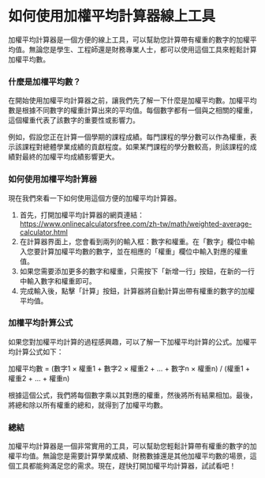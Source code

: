 如何使用加權平均計算器線上工具
===============

加權平均計算器是一個方便的線上工具，可以幫助您計算帶有權重的數字的加權平均值。無論您是學生、工程師還是財務專業人士，都可以使用這個工具來輕鬆計算加權平均數。

### 什麼是加權平均數？

在開始使用加權平均計算器之前，讓我們先了解一下什麼是加權平均數。加權平均數是根據不同數字的權重計算出來的平均值。每個數字都有一個與之相關的權重，這個權重代表了該數字的重要性或影響力。

例如，假設您正在計算一個學期的課程成績。每門課程的學分數可以作為權重，表示該課程對總體學業成績的貢獻程度。如果某門課程的學分數較高，則該課程的成績對最終的加權平均成績影響更大。

### 如何使用加權平均計算器

現在我們來看一下如何使用這個方便的加權平均計算器。

1. 首先，打開加權平均計算器的網頁連結：<https://www.onlinecalculatorsfree.com/zh-tw/math/weighted-average-calculator.html>
2. 在計算器界面上，您會看到兩列的輸入框：數字和權重。在「數字」欄位中輸入您要計算加權平均數的數字，並在相應的「權重」欄位中輸入對應的權重值。
3. 如果您需要添加更多的數字和權重，只需按下「新增一行」按鈕，在新的一行中輸入數字和權重即可。
4. 完成輸入後，點擊「計算」按鈕，計算器將自動計算出帶有權重的數字的加權平均值。

### 加權平均計算公式

如果您對加權平均計算的過程感興趣，可以了解一下加權平均計算的公式。加權平均計算公式如下：

加權平均數 = (數字1 × 權重1 + 數字2 × 權重2 + ... + 數字n × 權重n) / (權重1 + 權重2 + ... + 權重n)

根據這個公式，我們將每個數字乘以其對應的權重，然後將所有結果相加。最後，將總和除以所有權重的總和，就得到了加權平均數。

### 總結

加權平均計算器是一個非常實用的工具，可以幫助您輕鬆計算帶有權重的數字的加權平均值。無論您是需要計算學業成績、財務數據還是其他加權平均數的場景，這個工具都能夠滿足您的需求。現在，趕快打開加權平均計算器，試試看吧！